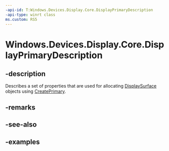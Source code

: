 ```yaml
---
-api-id: T:Windows.Devices.Display.Core.DisplayPrimaryDescription
-api-type: winrt class
ms.custom: RS5
---
```


<!-- Class syntax.
public class DisplayPrimaryDescription 
-->

# Windows.Devices.Display.Core.DisplayPrimaryDescription

## -description
Describes a set of properties that are used for allocating [DisplaySurface](displaysurface.md) objects using [CreatePrimary](displaydevice_createprimary_269038610.md).

## -remarks

## -see-also

## -examples
